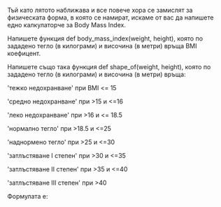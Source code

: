 Тъй като лятото наближава и все повече хора се замислят за физическата форма, в която се намират, искаме от вас да напишете едно калкулаторче за Body Mass Index.

Напишете функция def body_mass_index(weight, height), която по зададено тегло (в килограми) и височина (в метри) връща BMI коефицент.

Напишете също така функция def shape_of(weight, height), която по зададено тегло (в килограми) и височина (в метри) връща:

'тежко недохранване' при BMI <= 15

'средно недохранване' при >15 и <=16

'леко недохранване' при >16 и <= 18.5

'нормално тегло' при >18.5 и <=25

'наднормено тегло' при >25 и <=30

'затлъстяване I степен' при >30 и <=35

'затлъстяване II степен' при >35 и <=40

'затлъстяване III степен' при >40

Формулата е:
